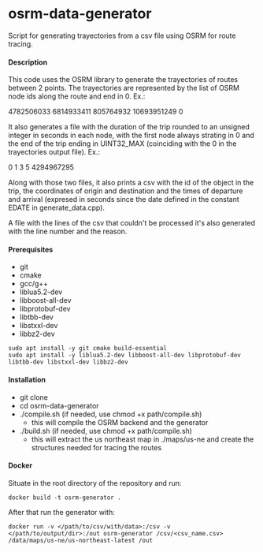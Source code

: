 # osrm-data-generator

Script for generating trayectories from a csv file using OSRM for route tracing.

#### Description

This code uses the OSRM library to generate the trayectories of routes between 2 points. The trayectories are represented by the list of OSRM node ids along the route and end in 0. Ex.:

4782506033 6814933411 805764932 10693951249 0

It also generates a file with the duration of the trip rounded to an unsigned integer in seconds in each node, with the first node always strating in 0 and the end of the trip ending in UINT32_MAX (coinciding with the 0 in the trayectories output file). Ex.:

0 1 3 5 4294967295

Along with those two files, it also prints a csv with the id of the object in the trip, the coordinates of origin and destination and the times of departure and arrival (expresed in seconds since the date defined in the constant EDATE in generate_data.cpp).

A file with the lines of the csv that couldn't be processed it's also generated with the line number and the reason.

#### Prerequisites

- git
- cmake
- gcc/g++
- liblua5.2-dev
- libboost-all-dev
- libprotobuf-dev
- libtbb-dev
- libstxxl-dev
- libbz2-dev

```
sudo apt install -y git cmake build-essential
sudo apt install -y liblua5.2-dev libboost-all-dev libprotobuf-dev libtbb-dev libstxxl-dev libbz2-dev
```

#### Installation

- git clone 
- cd osrm-data-generator
- ./compile.sh (if needed, use chmod +x path/compile.sh)
    - this will compile the OSRM backend and the generator
- ./build.sh (if needed, use chmod +x path/compile.sh)
    - this will extract the us northeast map in ./maps/us-ne and create the structures needed for tracing the routes

#### Docker

Situate in the root directory of the repository and run:

```
docker build -t osrm-generator .
```

After that run the generator with:

```
docker run -v </path/to/csv/with/data>:/csv -v </path/to/output/dir>:/out osrm-generator /csv/<csv_name.csv> /data/maps/us-ne/us-northeast-latest /out
```
